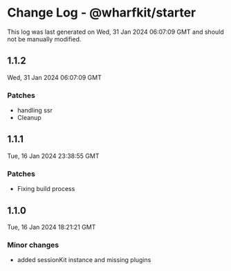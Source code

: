 # Change Log - @wharfkit/starter

This log was last generated on Wed, 31 Jan 2024 06:07:09 GMT and should not be manually modified.

## 1.1.2
Wed, 31 Jan 2024 06:07:09 GMT

### Patches

- handling ssr
- Cleanup

## 1.1.1
Tue, 16 Jan 2024 23:38:55 GMT

### Patches

- Fixing build process

## 1.1.0
Tue, 16 Jan 2024 18:21:21 GMT

### Minor changes

- added sessionKit instance and missing plugins

